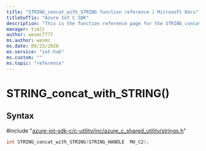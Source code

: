 ```yaml
---                             
title: "STRING_concat_with_STRING function reference | Microsoft Docs" 
titleSuffix: "Azure IoT C SDK"            
description: "This is the function reference page for the STRING_concat_with_STRING() function in the Azure IoT C SDK. This SDK is used with Azure IoT Hub and Azure IoT Hub Device Provisioning Service"            
manager: timlt                 
author: wesmc7777              
ms.author: wesmc               
ms.date: 09/23/2020                    
ms.service: "iot-hub"             
ms.custom: ""                
ms.topic: "reference"        
---                            
```


# STRING_concat_with_STRING()

## Syntax

\#include "[azure-iot-sdk-c/c-utility/inc/azure_c_shared_utility/strings.h](../strings-h.md)"  
```C
int STRING_concat_with_STRING(STRING_HANDLE  MU_C2);
```


